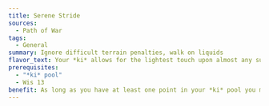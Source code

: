 ```yaml
---
title: Serene Stride
sources:
  - Path of War
tags:
  - General
summary: Ignore difficult terrain penalties, walk on liquids
flavor_text: Your *ki* allows for the lightest touch upon almost any surface.
prerequisites:
  - "*ki* pool"
  - Wis 13
benefit: As long as you have at least one point in your *ki* pool you may ignore movement and Acrobatics penalties from difficult terrain and move across liquid surfaces just as if they were solid. You may still choose to swim if you wish to.
---
```

